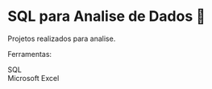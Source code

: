 # SQL para Analise de Dados 📂

Projetos realizados para analise.

Ferramentas:

SQL   
Microsoft Excel
